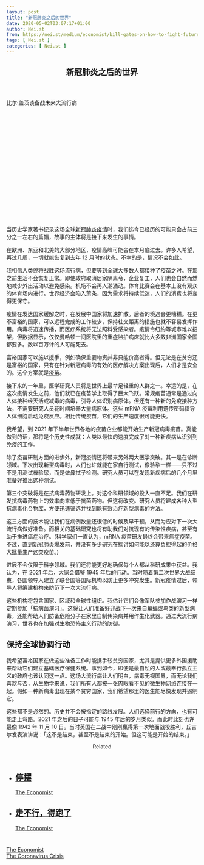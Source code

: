 ```yaml
---
layout: post
title: "新冠肺炎之后的世界"
date: 2020-05-02T03:07:17+01:00
author: Nei.st
from: https://nei.st/medium/economist/bill-gates-on-how-to-fight-future-pandemics
tags: [ Nei.st ]
categories: [ Nei.st ]
---
```


<article class="post-19250 post type-post status-publish format-standard hentry category-economist tag-the-coronavirus-crisis" id="post-19250"> <header class="page-header medium Archives"><div class="page-header__image"></div><div class="page-header__content"><h1 class="page-title text-align-center">新冠肺炎之后的世界</h1></div> </header><div class="entry-content aesop-entry-content" id="post-19250-content"><link as="font" crossorigin="anonymous" href="//cdn.jsdelivr.net/gh/0nd1jyU39XQ/_/glyph/font-face/0uIzqoZjSuJfvSBnvgXTcApMtcVhMcpr.woff" rel="preload" type="font/woff"/><link as="font" crossorigin="anonymous" href="//cdn.jsdelivr.net/gh/0nd1jyU39XQ/_/glyph/font-face/1sTnSLZWDKucPX6SAk.woff" rel="preload" type="font/woff"/><p class="blog-post__description">比尔·盖茨谈备战未来大流行病</p><span id="more-19250"></span><div class="navigation__primary-inner"> <a class="economist__link-logo" href="//nei.st/medium/economist"></a></div><div class="container img component-image"><div class="aspectRatioPlaceholder" style="padding-bottom:56.25%;height: 0;"><div class="progressiveMedia" data-height="720" data-width="1280"> <img alt="" class="progressiveMedia-image" data-src="https://cdn.jsdelivr.net/gh/0nd1jyU39XQ/_/img/1/20200425_STD001_0.jpg" src="https://cdn.jsdelivr.net/gh/0nd1jyU39XQ/_/img/1/20200425_STD001_0.jpg"/></div></div></div><p>当历史学家著书记录这场全球<a href="https://nei.st/tag/the-coronavirus-crisis">新冠肺炎疫情</a>时，我们迄今已经历的可能只会占前三分之一左右的篇幅，故事的主体将是接下来发生的事情。</p><p>在欧洲、东亚和北美的大部分地区，疫情高峰可能会在本月底过去。许多人希望，再过几周，一切就能恢复到去年 12 月时的状态。不幸的是，情况不会如此。</p><p>我相信人类终将战胜这场流行病，但要等到全球大多数人都接种了疫苗之时。在那之前生活不会恢复正常。即使政府取消居家隔离令，企业复工，人们也会自然而然地减少外出活动以避免感染。机场不会再人潮涌动。体育比赛会在基本上没有观众的体育场内进行。世界经济会陷入萧条，因为需求将持续低迷，人们的消费也将变得更保守。</p><p>疫情在发达国家缓解之时，在发展中国家将加速扩散。后者的境遇会更糟糕。在更不富裕的国家，可以远程完成的工作较少，保持社交距离的措施也就不容易发挥作用。病毒将迅速传播，而医疗系统将无法照料受感染者。疫情令纽约等城市难以招架，但数据显示，仅仅曼哈顿一间医院里的重症监护病床就比大多数非洲国家全国都要多。数以百万计的人可能死去。</p><p>富裕国家可以施以援手，例如确保重要物资并非只能价高者得。但无论是在贫穷还是富裕的国家，只有在针对新冠病毒的有效的医疗解决方案出现后，人们才是安全的。这个方案就是<a href="https://nei.st/medium/wsj/human-testing-begins-earlier-than-expected-for-u-s-coronavirus-vaccine">疫苗</a>。</p><div class="code-block code-block-1" style="margin: 8px 0; clear: both;"><div class="container ads_KbHEVhh8Rw"><div class="card card--blog post-sidebar"><div class="card-body"><div class="logo_ngcontent-kty-0"> </div><div class="iframe-blocker U6XAMK63Vh00WqvF2BacIQ"><div class="background-h60B"> </div><div class="WumZiPCS4MeMw4pxQ"> </div></div></div><div class="card-footer"><div class="card-footer-wrapper" layout="row bottom-left"></div></div></div></div></div><p>接下来的一年里，医学研究人员将是世界上最举足轻重的人群之一。幸运的是，在这次疫情发生之前，他们就已在疫苗学上取得了巨大飞跃。常规疫苗通常是通过向人体接种经灭活或减毒的病毒，引导人体识别病原体。但还有一种新的免疫接种方法，不需要研究人员花时间培养大量病原体。这些 mRNA 疫苗利用遗传密码指导人体细胞启动免疫反应。相比传统疫苗，它们的生产速度很可能更快。</p><p>我希望，到 2021 年下半年世界各地的疫苗企业都能开始生产新冠病毒疫苗。真能做到的话，那将是个历史性成就：人类以最快的速度完成了对一种新疾病从识别到免疫的工作。</p><p>除了疫苗研制方面的进步外，新冠疫情还将带来另外两大医学突破。其一是在诊断领域。下次出现新型病毒时，人们也许就能在家自行测试，像验孕一样——只不过不是用测试棒验尿，而是做鼻拭子检测。研究人员可以在发现新疾病后的几个月里准备好推出这种测试。</p><p>第三个突破将是在抗病毒药物研发上。对这个科研领域的投入一直不足。我们在研发抗病毒药物上的效率向来低于抗菌药物。但这将改变。研究人员将建成各种大型抗病毒化合物库，方便迅速筛选并找到能有效治疗新型病毒的方法。</p><p>这三方面的技术能让我们在病例数量还很低的时候及早干预，从而为应对下一次大流行病做好准备。而相关的基础研究也将有助我们对抗现有的传染性疾病，甚至有助于推进癌症治疗。(科学家们一直认为，mRNA 疫苗研发最终会带来癌症疫苗。不过，直到新冠肺炎爆发前，并没有多少研究在探讨如何能以还算负担得起的价格大批量生产这类疫苗。)</p><p>进展不会仅限于科学领域。我们还将能更好地确保每个人都从科研成果中获益。我认为，在 2021 年后，大家会借鉴 1945 年后的行动。当时随着第二次世界大战结束，各国领导人建立了联合国等国际机构以防止更多冲突发生。新冠疫情过后，领导人将筹建机构来防范下一次大流行病。</p><div class="code-block code-block-1" style="margin: 8px 0; clear: both;"><div class="container ads_KbHEVhh8Rw"><div class="card card--blog post-sidebar"><div class="card-body"><div class="logo_ngcontent-kty-0"> </div><div class="iframe-blocker U6XAMK63Vh00WqvF2BacIQ"><div class="background-h60B"> </div><div class="WumZiPCS4MeMw4pxQ"> </div></div></div><div class="card-footer"><div class="card-footer-wrapper" layout="row bottom-left"></div></div></div></div></div><p>这些机构将包含国家、区域和全球性组织。我估计它们会像军队参加作战演习一样定期参加「抗病菌演习」。这将让人们准备好迎战下一次来自蝙蝠或鸟类的新型病毒，还能帮助人们防备危险分子在家里自制传染病并用作生化武器。通过大流行病演习，世界也在加强对生物恐怖主义行动的防御。</p><h2>保持全球协调行动</h2><p>我希望富裕国家在做这些准备工作时能携手较贫穷国家，尤其是提供更多外国援助来帮助它们建立基础医疗保健系统。事到如今，即便是最自私的人或最奉行孤立主义的政府也该认同这一点。这场大流行病让人们明白，病毒无视国界，而无论我们喜欢与否，从生物学来说，我们所有人都被一张肉眼看不见的微生物网络连接在一起。假如一种新病毒出现在某个贫穷国家，我们希望那里的医生能尽快发现并遏制它。</p><p>这些都不是必然的。历史并不会按指定的路线发展。人们选择前行的方向，也有可能走上弯路。2021 年之后的日子可能与 1945 年后的岁月类似。而此时此刻也许最像 1942 年 11 月 10 日。当时英国在二战中刚刚赢得第一次地面战役胜利，丘吉尔发表演讲说：「这不是结束，甚至不是结束的开始。但这可能是开始的结束。」</p><section class="jsx-1092709871 collection"> <header class="jsx-1092709871 container"> <span class="jsx-65431776 text-icon text-right size-md spacing-xxtight weight-medium"> <span class="jsx-65431776 text"><span class="jsx-1092709871">Related</span></span></span> </header><ul class="jsx-1092709871 collection-list"><li class="jsx-1092709871"> <section class="jsx-2013367371 container"><div class="jsx-2013367371 content no-cover type-collection"><div class="jsx-2013367371 left"> <a class="jsx-2013367371" href="https://nei.st/medium/economist/the-pandemic-closed"><h2 class="jsx-2996311878 sidebar">停摆</h2></a> <footer class="jsx-2917334530 actions"><div class="jsx-2917334530 left"> <span class="jsx-2917334530 space-right"> <section class="jsx-1911640393"> <a class="jsx-1911640393 container text-normal spacing-xtight text-small" href="https://nei.st/medium/economist"><div aria-hidden="true" class="jsx-2557283682 avatar xxsmall" style="background-color: rgb(227, 18, 11)"></div><span class="jsx-1911640393 name">The Economist</span></a> </section></span></div> </footer></div></div> </section></li><li class="jsx-1092709871"> <section class="jsx-2013367371 container"><div class="jsx-2013367371 content no-cover type-collection"><div class="jsx-2013367371 left"> <a class="jsx-2013367371" href="https://nei.st/medium/economist/run-dont-walk"><h2 class="jsx-2996311878 sidebar">走不行，得跑了</h2></a> <footer class="jsx-2917334530 actions"><div class="jsx-2917334530 left"> <span class="jsx-2917334530 space-right"> <section class="jsx-1911640393"> <a class="jsx-1911640393 container text-normal spacing-xtight text-small" href="https://nei.st/medium/economist"><div aria-hidden="true" class="jsx-2557283682 avatar xxsmall" style="background-color: rgb(227, 18, 11)"></div><span class="jsx-1911640393 name">The Economist</span></a> </section></span></div> </footer></div></div> </section></li></ul> </section><div class="container ag ah"><div class="fe n el"><a class="dt du bn bo bp bq br bs bt bu dv dw bx by dx dy" href="https://nei.st/medium/economist?source=https://www.economist.com/by-invitation/2020/04/23/bill-gates-on-how-to-fight-future-pandemics" rel="noopener noreferrer nofollow"><div class="c ff fg ag ah fh el fi fj ce fk fl fm fn fo fp fq fr fs ft fu"><div class="bs em en eo ep eq fv ah fw fg ag bm eu fx q fy fz p ac"></div></div></a></div></div><div class="code-block code-block-2" style="margin: 8px 0; clear: both;"> <br/><div class="container ads_KbHEVhh8Rw"><div class="card card--blog post-sidebar"><div class="card-body"><div class="logo_ngcontent-kty-0"> </div><div class="iframe-blocker U6XAMK63Vh00WqvF2BacIQ"><div class="background-h60B"> </div><div class="WumZiPCS4MeMw4pxQ"> </div></div></div><div class="card-footer"><div class="card-footer-wrapper" layout="row bottom-left"></div></div></div></div></div></div> <footer class="entry-footer"><div class="categories icon-link"><a href="https://nei.st/category/medium/economist" rel="category tag">The Economist</a></div><div class="tags icon-link"><a href="https://nei.st/tag/the-coronavirus-crisis" rel="tag">The Coronavirus Crisis</a></div> </footer> </article>
